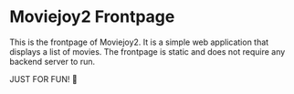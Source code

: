 # Moviejoy2 Frontpage

This is the frontpage of Moviejoy2. It is a simple web application that displays a list of movies. The frontpage is static and does not require any backend server to run.

JUST FOR FUN! 🎉